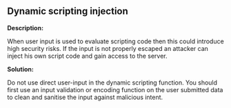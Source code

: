 
Dynamic scripting injection
-------

**Description:**

When user input is used to evaluate scripting code then this could introduce 
high security risks. If the input is not properly escaped an attacker can inject his own 
script code and gain access to the server.


**Solution:**

Do not use direct user-input in the dynamic scripting function. You should first 
use an input validation or encoding function on the user submitted data to clean and
sanitise the input against malicious intent.
	